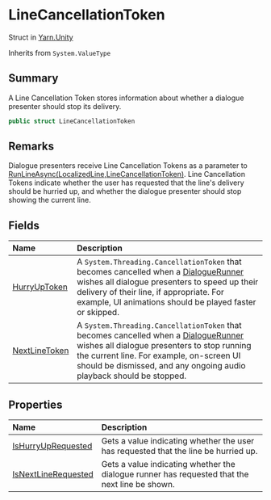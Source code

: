 # LineCancellationToken

Struct in [Yarn.Unity](/docs/api/csharp/yarn.unity.md)

Inherits from `System.ValueType`

## Summary


A Line Cancellation Token stores information about whether a dialogue
presenter should stop its delivery.


```csharp
public struct LineCancellationToken
```

## Remarks

<p>Dialogue presenters receive Line Cancellation Tokens as a parameter to
<a href="yarn.unity.dialoguepresenterbase.runlineasync.md">RunLineAsync(LocalizedLine,LineCancellationToken)</a>. Line Cancellation
Tokens indicate whether the user has requested that the line's delivery
should be hurried up, and whether the dialogue presenter should stop showing
the current line.</p>

## Fields

|Name|Description|
|:---|:---|
|[HurryUpToken](/docs/api/csharp/yarn.unity.linecancellationtoken.hurryuptoken.md)|A  <code>System.Threading.CancellationToken</code>  that becomes cancelled when a  <a href="yarn.unity.dialoguerunner.md">DialogueRunner</a>  wishes all dialogue presenters to speed up their delivery of their line, if appropriate. For example, UI animations should be played faster or skipped.|
|[NextLineToken](/docs/api/csharp/yarn.unity.linecancellationtoken.nextlinetoken.md)|A  <code>System.Threading.CancellationToken</code>  that becomes cancelled when a  <a href="yarn.unity.dialoguerunner.md">DialogueRunner</a>  wishes all dialogue presenters to stop running the current line. For example, on-screen UI should be dismissed, and any ongoing audio playback should be stopped.|

## Properties

|Name|Description|
|:---|:---|
|[IsHurryUpRequested](/docs/api/csharp/yarn.unity.linecancellationtoken.ishurryuprequested.md)|Gets a value indicating whether the user has requested that the line be hurried up.|
|[IsNextLineRequested](/docs/api/csharp/yarn.unity.linecancellationtoken.isnextlinerequested.md)|Gets a value indicating whether the dialogue runner has requested that the next line be shown.|

